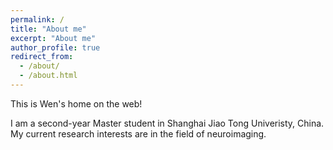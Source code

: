 ```yaml
---
permalink: /
title: "About me"
excerpt: "About me"
author_profile: true
redirect_from: 
  - /about/
  - /about.html
---
```


This is Wen's home on the web!

I am a second-year Master student in Shanghai Jiao Tong Univeristy, China.
My current research interests are in the field of neuroimaging.
